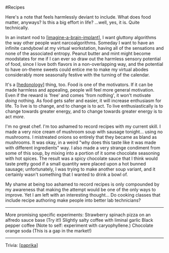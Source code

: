 #Recipes

Here's a note that feels harmlessly deviant to include.  What does food matter, anyways?  Is this a big effort in life?  ...well, yes, it is.  Quite technically.

In an instant nod to [[imagine-a-brain-implant]], I want gluttony algorithms the way other people want narcoalgorithms.  Someday I want to have an infinite candybowl at my virtual workstation, having all of the sensations and none of the associated entropy.  Peanut butter and mint might become moodstates for me if I can ever so draw out the harmless sensory potential of food, since I love both flavors in a non-overlapping way, and the potential to have on-theme sweets could entice me to make my virtual abodes considerably more seasonally festive with the turning of the calendar.

It's a [[hedonology]] thing, too.  Food is one of the motivators.  If it can be made harmless and appealing, people will feel more general motivation.  Even if the reward is 'free' and comes 'from nothing', it won't motivate *doing* nothing.  As food gets safer and easier, it will increase enthusiasm for life.  To live is to change, and to change is to act.  To live enthusiastically is to change towards greater energy, and to change towards greater energy is to act *more*.

I'm no great chef.  I'm too ashamed to record recipes with my current skill.  I made a very nice cream of mushroom soup with sausage tonight... using no mushrooms.  I mistreated onions so entirely that they became as bland as mushrooms.  It was okay, in a weird "why does this taste like it was made with different ingredients" way.  I also made a very strange condiment from some of this soup, by mixing into a portion of it some chocolate seasoning with hot spices.  The result was a spicy chocolate sauce that I think would taste pretty good if a small quantity were placed upon a hot bunned sausage; unfortunately, I was trying to make another soup variant, and it certainly wasn't something that I wanted to drink a bowl of.

My shame at being too ashamed to record recipes is only compounded by my awareness that making the attempt would be one of the only ways to improve.  Yet I am left with an interesting thought...  Do cooking classes that include recipe authoring make people into better lab technicians?

---
More promising specific experiments:
Strawberry spinach pizza on an alfredo sauce base (Try it!)
Slightly salty coffee with liminal garlic
Black pepper coffee (Note to self: experiment with caryophyllene.)
Chocolate orange soda (This is a gap in the market!)

---
Trivia:
[[paprika]]

[//begin]: # "Autogenerated link references for markdown compatibility"
[imagine-a-brain-implant]: imagine-a-brain-implant.md "Imagine a Brain Implant"
[hedonology]: hedonology.md "Hedonology"
[paprika]: paprika.md "paprika"
[//end]: # "Autogenerated link references"